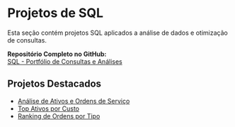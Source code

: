 # Projetos de SQL

Esta seção contém projetos SQL aplicados a análise de dados e otimização de consultas.

**Repositório Completo no GitHub:**  
[SQL - Portfólio de Consultas e Análises](https://github.com/fabiofarias1/portfolio-sql)

## Projetos Destacados
- [Análise de Ativos e Ordens de Serviço](https://github.com/fabiofarias1/portfolio-sql/blob/main/exercises/exercise_03/exercise_03.md)
- [Top Ativos por Custo](https://github.com/fabiofarias1/portfolio-sql/blob/main/exercises/exercise_08/exercise_08.md)
- [Ranking de Ordens por Tipo](https://github.com/fabiofarias1/portfolio-sql/blob/main/exercises/exercise_09/exercise_09.md)

